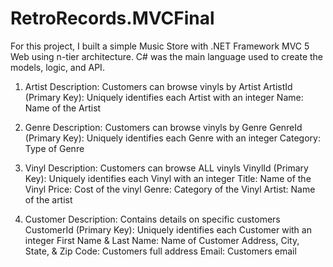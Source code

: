# RetroRecords.MVCFinal
For this project, I built a simple Music Store with .NET Framework MVC 5 Web using n-tier architecture. C# was the main language used to create the models, logic, and API.

  1. Artist
      Description: Customers can browse vinyls by Artist
      ArtistId (Primary Key): Uniquely identifies each Artist with an integer
      Name: Name of the Artist
 
  2. Genre
      Description: Customers can browse vinyls by Genre
      GenreId (Primary Key): Uniquely identifies each Genre with an integer
      Category: Type of Genre
      
 3. Vinyl
      Description: Customers can browse ALL vinyls
      VinylId (Primary Key): Uniquely identifies each Vinyl with an integer
      Title: Name of the Vinyl
      Price: Cost of the vinyl
      Genre: Category of the Vinyl
      Artist: Name of the artist
 
 4. Customer
      Description: Contains details on specific customers
      CustomerId (Primary Key): Uniquely identifies each Customer with an integer
      First Name & Last Name: Name of Customer
      Address, City, State, & Zip Code: Customers full address
      Email: Customers email
 
 
  
     
  
